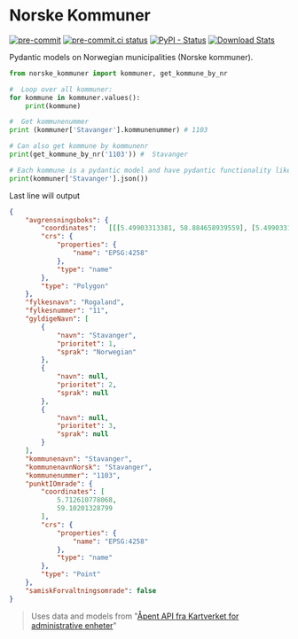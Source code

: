 # Norske Kommuner
[![pre-commit](https://img.shields.io/badge/pre--commit-enabled-brightgreen?logo=pre-commit)](https://github.com/pre-commit/pre-commit)
[![pre-commit.ci status](https://results.pre-commit.ci/badge/github/AndersSteenNilsen/norske-kommuner/main.svg)](https://results.pre-commit.ci/latest/github/AndersSteenNilsen/norske-kommuner/main)
[![PyPI - Status](https://img.shields.io/pypi/status/norske-kommuner?logo=pypi&logoColor=white)](https://pypi.org/project/norske-kommuner/)
[![Download Stats](https://img.shields.io/pypi/dm/norske-kommuner?logo=pypi&logoColor=white)](https://pypistats.org/packages/norske-kommuner)

Pydantic models on Norwegian municipalities (Norske kommuner).

```python
from norske_kommuner import kommuner, get_kommune_by_nr

#  Loop over all kommuner:
for kommune in kommuner.values():
    print(kommune)

#  Get kommunenummer
print (kommuner['Stavanger'].kommunenummer) # 1103

# Can also get kommune by kommunenr
print(get_kommune_by_nr('1103')) #  Stavanger

# Each kommune is a pydantic model and have pydantic functionality like exporting to json
print(kommuner['Stavanger'].json())

```

Last line will output
```json
{
    "avgrensningsboks": {
        "coordinates":   [[[5.49903313381, 58.884658939559], [5.49903313381, 59.312103554166], [6.131310442607, 59.312103554166], [6.131310442607, 58.884658939559], [5.49903313381, 58.884658939559]]],
        "crs": {
            "properties": {
                "name": "EPSG:4258"
            },
            "type": "name"
        },
        "type": "Polygon"
    },
    "fylkesnavn": "Rogaland",
    "fylkesnummer": "11",
    "gyldigeNavn": [
        {
            "navn": "Stavanger",
            "prioritet": 1,
            "sprak": "Norwegian"
        },
        {
            "navn": null,
            "prioritet": 2,
            "sprak": null
        },
        {
            "navn": null,
            "prioritet": 3,
            "sprak": null
        }
    ],
    "kommunenavn": "Stavanger",
    "kommunenavnNorsk": "Stavanger",
    "kommunenummer": "1103",
    "punktIOmrade": {
        "coordinates": [
            5.712610778068,
            59.10201328799
        ],
        "crs": {
            "properties": {
                "name": "EPSG:4258"
            },
            "type": "name"
        },
        "type": "Point"
    },
    "samiskForvaltningsomrade": false
}
```

>Uses data and models from "[Åpent API fra Kartverket for administrative enheter](https://ws.geonorge.no/kommuneinfo/v1/)"
